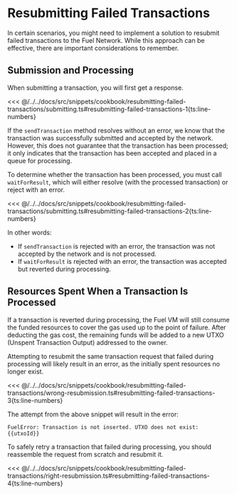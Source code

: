 # Resubmitting Failed Transactions

In certain scenarios, you might need to implement a solution to resubmit failed transactions to the Fuel Network. While this approach can be effective, there are important considerations to remember.

## Submission and Processing

When submitting a transaction, you will first get a response.

<<< @/../../docs/src/snippets/cookbook/resubmitting-failed-transactions/submitting.ts#resubmitting-failed-transactions-1{ts:line-numbers}

If the `sendTransaction` method resolves without an error, we know that the transaction was successfully submitted and accepted by the network. However, this does not guarantee that the transaction has been processed; it only indicates that the transaction has been accepted and placed in a queue for processing.

To determine whether the transaction has been processed, you must call `waitForResult`, which will either resolve (with the processed transaction) or reject with an error.

<<< @/../../docs/src/snippets/cookbook/resubmitting-failed-transactions/submitting.ts#resubmitting-failed-transactions-2{ts:line-numbers}

In other words:

- If `sendTransaction` is rejected with an error, the transaction was not accepted by the network and is not processed.
- If `waitForResult` is rejected with an error, the transaction was accepted but reverted during processing.

## Resources Spent When a Transaction Is Processed

If a transaction is reverted during processing, the Fuel VM will still consume the funded resources to cover the gas used up to the point of failure. After deducting the gas cost, the remaining funds will be added to a new UTXO (Unspent Transaction Output) addressed to the owner.

Attempting to resubmit the same transaction request that failed during processing will likely result in an error, as the initially spent resources no longer exist.

<<< @/../../docs/src/snippets/cookbook/resubmitting-failed-transactions/wrong-resubmission.ts#resubmitting-failed-transactions-3{ts:line-numbers}

The attempt from the above snippet will result in the error:

```console
FuelError: Transaction is not inserted. UTXO does not exist: {{utxoId}}
```

To safely retry a transaction that failed during processing, you should reassemble the request from scratch and resubmit it.

<<< @/../../docs/src/snippets/cookbook/resubmitting-failed-transactions/right-resubmission.ts#resubmitting-failed-transactions-4{ts:line-numbers}

